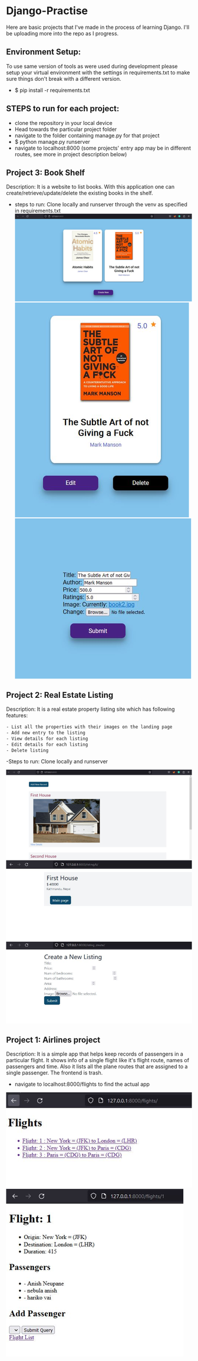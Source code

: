 # Django-Practise

Here are basic projects that I've made in the process of learning Django. I'll be uploading more into the repo as I progress.
## Environment Setup:
  To use same version of tools as were used during development please setup your virtual environment with the settings in requirements.txt to make sure things don't break with a different version.
  - $ pip install -r requirements.txt    
   
## STEPS to run for each project:
  - clone the repository in your local device
  - Head towards the particular project folder
  - navigate to the folder containing manage.py for that project
  - $ python manage.py runserver
  - navigate to localhost:8000
  (some projects' entry app may be in different routes, see more in project description below)
  


## Project 3: Book Shelf 
  Description: It is a website to list books. With this application one can create/retrieve/update/delete the existing books in the shelf.

  - steps to run: Clone locally and runserver through the venv as specified in requirements.txt
![Book](https://github.com/NebulaAnish/Django-Practise/blob/main/images/book_1.JPG)
![Book](https://github.com/NebulaAnish/Django-Practise/blob/main/images/book_2.JPG)
![Book](https://github.com/NebulaAnish/Django-Practise/blob/main/images/book_3.JPG)

## Project 2: Real Estate Listing

  Description: It is a real estate property listing site which has following features:
  
    - List all the properties with their images on the landing page
    - Add new entry to the listing
    - View details for each listing
    - Edit details for each listing
    - Delete listing
  -Steps to run: Clone locally and runserver

![real estate](https://github.com/NebulaAnish/Django-Practise/blob/main/images/real_estate_1.JPG)
![real estate](https://github.com/NebulaAnish/Django-Practise/blob/main/images/real_estate_2.JPG)
![real estate](https://github.com/NebulaAnish/Django-Practise/blob/main/images/real_estate_3.JPG)
## Project 1: Airlines project
Description: It is a simple app that helps keep records of passengers in a particular flight. It shows info of a single flight like it's flight route, names of passengers and time. Also it lists all the plane routes that are assigned to a single passenger. The frontend is trash.
  - navigate to localhost:8000/flights to find the actual app

![airlines](https://github.com/NebulaAnish/Django-Practise/blob/main/images/airlines_1.JPG)
![airlines](https://github.com/NebulaAnish/Django-Practise/blob/main/images/airlines_2.JPG)
